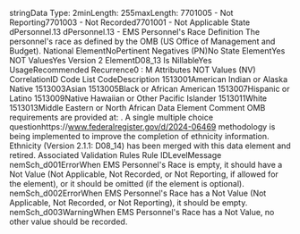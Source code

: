 

stringData Type: 2minLength: 255maxLength: 
7701005 - Not Reporting7701003 - Not Recorded7701001 - Not Applicable
State
dPersonnel.13
dPersonnel.13 - EMS Personnel's Race
Definition
The personnel's race as defined by the OMB (US Office of Management and Budget).
National ElementNoPertinent Negatives (PN)No
State ElementYes
NOT ValuesYes
Version 2 ElementD08_13
Is NillableYes
UsageRecommended
Recurrence0 : M
Attributes
NOT Values (NV)
CorrelationID
Code List
CodeDescription
1513001American Indian or Alaska Native
1513003Asian
1513005Black or African American
1513007Hispanic or Latino
1513009Native Hawaiian or Other Pacific Islander
1513011White
1513013Middle Eastern or North African
Data Element Comment
OMB requirements are provided at: . A single multiple choice questionhttps://www.federalregister.gov/d/2024-06469
methodology is being implemented to improve the completion of ethnicity information. Ethnicity (Version 2.1.1: D08_14) has
been merged with this data element and retired.
Associated Validation Rules
Rule IDLevelMessage
nemSch_d001ErrorWhen EMS Personnel's Race is empty, it should have a Not Value (Not Applicable, Not
Recorded, or Not Reporting, if allowed for the element), or it should be omitted (if the element is
optional).
nemSch_d002ErrorWhen EMS Personnel's Race has a Not Value (Not Applicable, Not Recorded, or Not
Reporting), it should be empty.
nemSch_d003WarningWhen EMS Personnel's Race has a Not Value, no other value should be recorded.